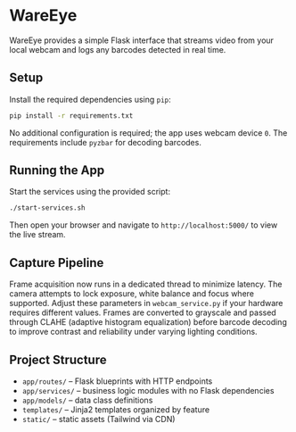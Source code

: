 # WareEye

WareEye provides a simple Flask interface that streams video from your local
webcam and logs any barcodes detected in real time.

## Setup

Install the required dependencies using `pip`:

```bash
pip install -r requirements.txt
```

No additional configuration is required; the app uses webcam device `0`. The
requirements include `pyzbar` for decoding barcodes.

## Running the App

Start the services using the provided script:

```bash
./start-services.sh
```

Then open your browser and navigate to `http://localhost:5000/` to view the live stream.

## Capture Pipeline

Frame acquisition now runs in a dedicated thread to minimize latency. The camera
attempts to lock exposure, white balance and focus where supported. Adjust these
parameters in `webcam_service.py` if your hardware requires different values.
Frames are converted to grayscale and passed through CLAHE (adaptive histogram
equalization) before barcode decoding to improve contrast and reliability under
varying lighting conditions.

## Project Structure

- `app/routes/` – Flask blueprints with HTTP endpoints
- `app/services/` – business logic modules with no Flask dependencies
- `app/models/` – data class definitions
- `templates/` – Jinja2 templates organized by feature
- `static/` – static assets (Tailwind via CDN)

